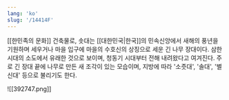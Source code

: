 ```yaml
---
lang: 'ko'
slug: '/14414F'
---
```


[[한민족의 문화]] 건축물로,
솟대는 [[대한민국|한국]]의 민속신앙에서 새해의 풍년을 기원하며 세우거나 마을 입구에 마을의 수호신의 상징으로 세운 긴 나무 장대이다.
삼한 시대의 소도에서 유래한 것으로 보이며, 청동기 시대부터 전해 내려왔다고 여겨진다.
주로 긴 장대 끝에 나무로 만든 새 조각이 있는 모습이며, 지방에 따라 '소줏대', '솔대', '별신대' 등으로 불리기도 한다.

![[392747.png]]
